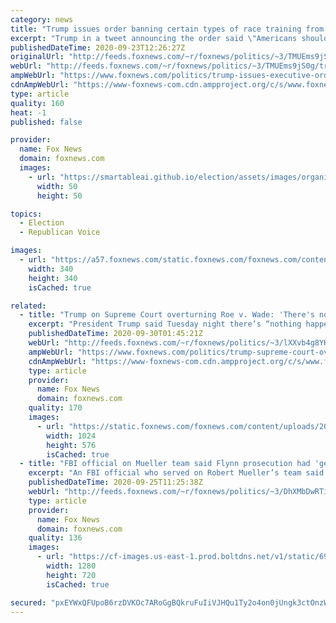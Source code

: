 ```yaml
---
category: news
title: "Trump issues order banning certain types of race training from federal contractors, grant recipients"
excerpt: "Trump in a tweet announcing the order said \"Americans should be taught to take PRIDE in our Great Country, and if you don’t, there’s nothing in it for you!\""
publishedDateTime: 2020-09-23T12:26:27Z
originalUrl: "http://feeds.foxnews.com/~r/foxnews/politics/~3/TMUEms9jS0g/trump-issues-executive-order-banning-race-training-government-contractors-federal-employees-grant"
webUrl: "http://feeds.foxnews.com/~r/foxnews/politics/~3/TMUEms9jS0g/trump-issues-executive-order-banning-race-training-government-contractors-federal-employees-grant"
ampWebUrl: "https://www.foxnews.com/politics/trump-issues-executive-order-banning-race-training-government-contractors-federal-employees-grant.amp"
cdnAmpWebUrl: "https://www-foxnews-com.cdn.ampproject.org/c/s/www.foxnews.com/politics/trump-issues-executive-order-banning-race-training-government-contractors-federal-employees-grant.amp"
type: article
quality: 160
heat: -1
published: false

provider:
  name: Fox News
  domain: foxnews.com
  images:
    - url: "https://smartableai.github.io/election/assets/images/organizations/foxnews.com-50x50.jpg"
      width: 50
      height: 50

topics:
  - Election
  - Republican Voice

images:
  - url: "https://a57.foxnews.com/static.foxnews.com/foxnews.com/content/uploads/2020/01/340/340/Screen-Shot-2020-01-15-at-11.36.03-AM.png?ve=1&tl=1"
    width: 340
    height: 340
    isCached: true

related:
  - title: "Trump on Supreme Court overturning Roe v. Wade: 'There's nothing happening there'"
    excerpt: "President Trump said Tuesday night there’s “nothing happening” in the Supreme Court with Roe v. Wade, and it isn’t on the ballot with the latest Supreme Court vacancy. "
    publishedDateTime: 2020-09-30T01:45:21Z
    webUrl: "http://feeds.foxnews.com/~r/foxnews/politics/~3/lXXvb4g8YHU/trump-supreme-court-overturning-roe-v-wade-nothing-happening-there"
    ampWebUrl: "https://www.foxnews.com/politics/trump-supreme-court-overturning-roe-v-wade-nothing-happening-there.amp"
    cdnAmpWebUrl: "https://www-foxnews-com.cdn.ampproject.org/c/s/www.foxnews.com/politics/trump-supreme-court-overturning-roe-v-wade-nothing-happening-there.amp"
    type: article
    provider:
      name: Fox News
      domain: foxnews.com
    quality: 170
    images:
      - url: "https://static.foxnews.com/foxnews.com/content/uploads/2020/09/trump_biden_debate_split_thumb_3.jpg"
        width: 1024
        height: 576
        isCached: true
  - title: "FBI official on Mueller team said Flynn prosecution had 'get Trump' attitude, collusion probe was 'not there'"
    excerpt: "An FBI official who served on Robert Mueller’s team said he believed the special counsel’s prosecution of former White House national security adviser Michael Flynn was part of an attitude to “get Trump,” and that he did not wish to pursue a Trump-Russia collusion investigation as it was “not there\""
    publishedDateTime: 2020-09-25T11:25:38Z
    webUrl: "http://feeds.foxnews.com/~r/foxnews/politics/~3/DhXMbDwRTiw/fbi-official-on-mueller-team-says-flynn-prosecution-was-used-to-get-trump-says-collusion-probe-was-not-there"
    type: article
    provider:
      name: Fox News
      domain: foxnews.com
    quality: 136
    images:
      - url: "https://cf-images.us-east-1.prod.boltdns.net/v1/static/694940094001/4c518123-7006-42b0-9313-bc3bf549a54d/e5223e1b-dd58-482d-9c98-04d83c18de57/1280x720/match/image.jpg"
        width: 1280
        height: 720
        isCached: true

secured: "pxEYWxQFUpoB6rzDVKOc7ARoGgBQkruFuIiVJHQu1Ty2o4on0jUngk3ctOnzWCxjg/3cHSOBXa4K+k5Es3d+RnY9/zwQzksbAbX2Im3NbCKiAykDSzL5PuXUaY0REjrC6gGgg6sz3lRoxN60C95sBqZ3lSzPhUHIGV5Q6HGttMEzuY75AlhakwowaQfmzakrLvzOl21KTNm0opM2LjMQILjh+KNxKurFy6N89brpsP9/pY3jmj/nIzNKarDdvb7wa6JI6GAzZECvpu29jpDWb37kkrolBbgGR5V3y9HkXhiNJKn0tdnblpXt0u9+mvpJENlMEgMvmRMOFUOaP153gn4I0cKy6NZBLJlovfzBfkA=;dsJEKTZrIJCUi42exNI1YQ=="
---
```


